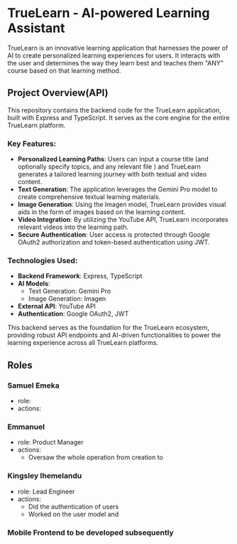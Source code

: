 # TrueLearn - AI-powered Learning Assistant

TrueLearn is an innovative learning application that harnesses the power of AI to create personalized learning experiences for users. It interacts with the user and determines the way they learn best and teaches them "ANY" course based on that learning method.

## Project Overview(API)

This repository contains the backend code for the TrueLearn application, built with Express and TypeScript. It serves as the core engine for the entire TrueLearn platform.

### Key Features:

- **Personalized Learning Paths**: Users can input a course title (and optionally specify topics, and any relevant file ) and TrueLearn generates a tailored learning journey with both textual and video content.
- **Text Generation**: The application leverages the Gemini Pro model to create comprehensive textual learning materials.
- **Image Generation**: Using the Imagen model, TrueLearn provides visual aids in the form of images based on the learning content.
- **Video Integration**: By utilizing the YouTube API, TrueLearn incorporates relevant videos into the learning path.
- **Secure Authentication**: User access is protected through Google OAuth2 authorization and token-based authentication using JWT.

### Technologies Used:

- **Backend Framework**: Express, TypeScript
- **AI Models**:
  - Text Generation: Gemini Pro
  - Image Generation: Imagen
- **External API**: YouTube API
- **Authentication**: Google OAuth2, JWT

This backend serves as the foundation for the TrueLearn ecosystem, providing robust API endpoints and AI-driven functionalities to power the learning experience across all TrueLearn platforms.

## Roles

### Samuel Emeka

- role: 
- actions:

### Emmanuel 

- role: Product Manager
- actions:
  - Oversaw the whole operation from creation to

### Kingsley Ihemelandu

- role: Lead Engineer
- actions:
  - Did the authentication of users
  - Worked on the user model and
 
### Mobile Frontend to be developed subsequently
